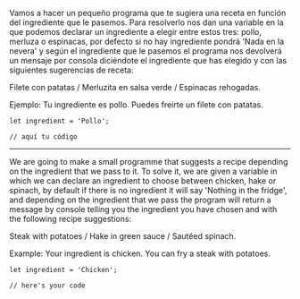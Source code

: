 Vamos a hacer un pequeño programa que te sugiera una receta en función del ingrediente que le pasemos.
Para resolverlo nos dan una variable en la que podemos declarar un ingrediente a elegir entre estos tres: pollo, merluza o espinacas, por defecto si no hay ingrediente pondrá 'Nada en la nevera' y según el ingrediente que le pasemos el programa nos devolverá un mensaje por consola diciéndote el ingrediente que has elegido y con las siguientes sugerencias de receta:

Filete con patatas / Merluzita en salsa verde / Espinacas rehogadas.

Ejemplo: Tu ingrediente es pollo. Puedes freirte un filete con patatas.

```
let ingredient = 'Pollo';

// aquí tu código
```

---

We are going to make a small programme that suggests a recipe depending on the ingredient that we pass to it. To solve it, we are given a variable in which we can declare an ingredient to choose between chicken, hake or spinach, by default if there is no ingredient it will say 'Nothing in the fridge', and depending on the ingredient that we pass the program will return a message by console telling you the ingredient you have chosen and with the following recipe suggestions:

Steak with potatoes / Hake in green sauce / Sautéed spinach.

Example: Your ingredient is chicken. You can fry a steak with potatoes.

```
let ingredient = 'Chicken';

// here's your code
```
